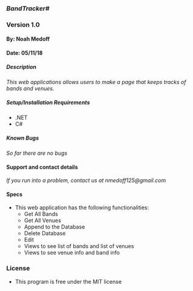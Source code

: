 ### _BandTracker#_
### Version 1.0
#### By: Noah Medoff
#### Date: 05/11/18

##### Description
_This web applications allows users to make a page that keeps tracks of bands and venues._

##### Setup/Installation Requirements
* .NET
* C#
##### Known Bugs
_So far there are no bugs_

#### Support and contact details
_If you run into a problem, contact us at nmedoff125@gmail.com_

#### Specs
- This web application has the following functionalities:
  * Get All Bands
  * Get All Venues
  * Append to the Database
  * Delete Database
  * Edit
  * Views to see list of bands and list of venues
  * Views to see venue info and band info
### License
* This program is free under the MIT license
####
